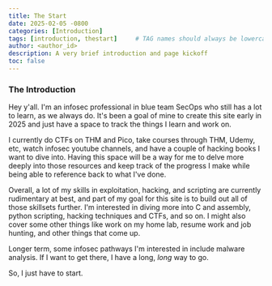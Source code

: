 ```yaml
---
title: The Start
date: 2025-02-05 -0800
categories: [Introduction]
tags: [introduction, thestart]     # TAG names should always be lowercase
author: <author_id>
description: A very brief introduction and page kickoff
toc: false
---
```


<h3>The Introduction</h3>

Hey y'all. I'm an infosec professional in blue team SecOps who still has a lot to learn, as we always do. It's been a goal of mine to create this site early in 2025 and just have a space to track the things I learn and work on.

I currently do CTFs on THM and Pico, take courses through THM, Udemy, etc, watch infosec youtube channels, and have a couple of hacking books I want to dive into. Having this space will be a way for me to delve more deeply into those resources and keep track of the progress I make while being able to reference back to what I've done.

Overall, a lot of my skills in exploitation, hacking, and scripting are currently rudimentary at best, and part of my goal for this site is to build out all of those skillsets further. I'm interested in diving more into C and assembly, python scripting, hacking techniques and CTFs, and so on. I might also cover some other things like work on my home lab, resume work and job hunting, and other things that come up.

Longer term, some infosec pathways I'm interested in include malware analysis. If I want to get there, I have a long, *long* way to go.

So, I just have to start.
